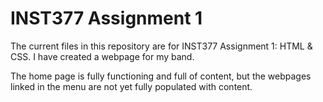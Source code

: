 # INST377 Assignment 1

The current files in this repository are for INST377 Assignment 1: HTML & CSS. I have created a webpage for my band.

The home page is fully functioning and full of content, but the webpages linked in the menu are not yet fully populated with content.
